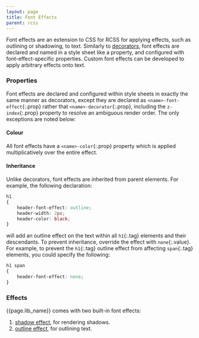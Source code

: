 ```yaml
---
layout: page
title: Font Effects
parent: rcss
---
```


Font effects are an extension to CSS for RCSS for applying effects, such as outlining or shadowing, to text. Similarly to [decorators](decorators.html), font effects are declared and named in a style sheet like a property, and configured with font-effect-specific properties. Custom font effects can be developed to apply arbitrary effects onto text.

### Properties

Font effects are declared and configured within style sheets in exactly the same manner as decorators, except they are declared as `<name>-font-effect`{:.prop} rather that `<name>-decorator`{:.prop}, including the `z-index`{:.prop} property to resolve an ambiguous render order. The only exceptions are noted below:

#### Colour

All font effects have a `<name>-color`{:.prop} property which is applied multiplicatively over the entire effect.

#### Inheritance

Unlike decorators, font effects are inherited from parent elements. For example, the following declaration:

```css
h1
{
	header-font-effect: outline;
	header-width: 2px;
	header-color: black;
}
```

will add an outline effect on the text within all `h1`{:.tag} elements and their descendants. To prevent inheritance, override the effect with `none`{:.value}. For example, to prevent the `h1`{:.tag} outline effect from affecting `span`{:.tag} elements, you could specify the following:

```css
h1 span
{
	header-font-effect: none;
}
```

### Effects

{{page.lib_name}} comes with two built-in font effects:

1. [shadow effect](font_effects/shadow.html), for rendering shadows.
2. [outline effect](font_effects/outline.html), for outlining text. 